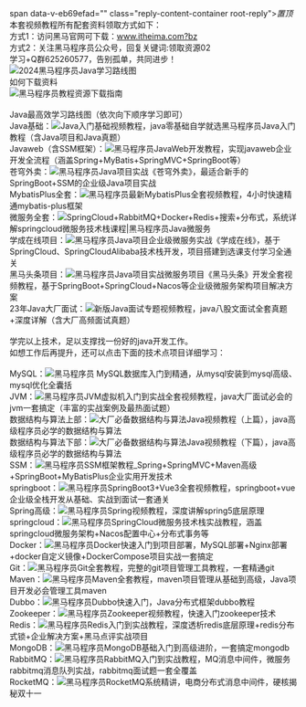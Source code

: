 span data-v-eb69efad="" class="reply-content-container root-reply"><span class="reply-content"><i class="top-icon">置顶</i>本套视频教程所有配套资料领取方式如下：<br>方式1：访问黑马官网可下载：www.itheima.com?bz<br>方式2：关注黑马程序员公众号，回复关键词:领取资源02<br>学习+Q群625260577，告别孤单，共同进步！<br><img class="icon normal" src="//i0.hdslb.com/bfs/activity-plat/static/20201110/4c8b2dbaded282e67c9a31daa4297c3c/6BO9VeUCy.png@.webp"><a class="jump-link normal " data-url="https://www.bilibili.com/read/cv9965357">2024黑马程序员Java学习路线图</a><br>如何下载资料<br><img class="icon normal" src="//i0.hdslb.com/bfs/activity-plat/static/20201110/4c8b2dbaded282e67c9a31daa4297c3c/6BO9VeUCy.png@.webp"><a class="jump-link normal " data-url="https://www.bilibili.com/read/cv11763184">黑马程序员教程资源下载指南</a><br><br>Java最高效学习路线图（依次向下顺序学习即可）<br>Java基础：<img class="icon video" src="//i0.hdslb.com/bfs/activity-plat/static/20201110/4c8b2dbaded282e67c9a31daa4297c3c/AeQJlYP7e.png@.webp"><a class="jump-link video " data-url="https://www.bilibili.com/video/BV1Cv411372m" data-video-type="BV1" data-video-id="Cv411372m">Java入门基础视频教程，java零基础自学就选黑马程序员Java入门教程（含Java项目和Java真题）</a><br>Javaweb（含SSM框架）：<img class="icon video" src="//i0.hdslb.com/bfs/activity-plat/static/20201110/4c8b2dbaded282e67c9a31daa4297c3c/AeQJlYP7e.png@.webp"><a class="jump-link video " data-url="https://www.bilibili.com/video/BV1m84y1w7Tb" data-video-type="BV1" data-video-id="m84y1w7Tb">黑马程序员JavaWeb开发教程，实现javaweb企业开发全流程（涵盖Spring+MyBatis+SpringMVC+SpringBoot等）</a><br>苍穹外卖：<img class="icon video" src="//i0.hdslb.com/bfs/activity-plat/static/20201110/4c8b2dbaded282e67c9a31daa4297c3c/AeQJlYP7e.png@.webp"><a class="jump-link video " data-url="https://www.bilibili.com/video/BV1TP411v7v6" data-video-type="BV1" data-video-id="TP411v7v6">黑马程序员Java项目实战《苍穹外卖》，最适合新手的SpringBoot+SSM的企业级Java项目实战</a><br>MybatisPlus全套：<img class="icon video" src="//i0.hdslb.com/bfs/activity-plat/static/20201110/4c8b2dbaded282e67c9a31daa4297c3c/AeQJlYP7e.png@.webp"><a class="jump-link video " data-url="https://www.bilibili.com/video/BV1Xu411A7tL" data-video-type="BV1" data-video-id="Xu411A7tL">黑马程序员最新MybatisPlus全套视频教程，4小时快速精通mybatis-plus框架</a><br>微服务全套：<img class="icon video" src="//i0.hdslb.com/bfs/activity-plat/static/20201110/4c8b2dbaded282e67c9a31daa4297c3c/AeQJlYP7e.png@.webp"><a class="jump-link video " data-url="https://www.bilibili.com/video/BV1LQ4y127n4" data-video-type="BV1" data-video-id="LQ4y127n4">SpringCloud+RabbitMQ+Docker+Redis+搜索+分布式，系统详解springcloud微服务技术栈课程|黑马程序员Java微服务</a><br>学成在线项目：<img class="icon video" src="//i0.hdslb.com/bfs/activity-plat/static/20201110/4c8b2dbaded282e67c9a31daa4297c3c/AeQJlYP7e.png@.webp"><a class="jump-link video " data-url="https://www.bilibili.com/video/BV1j8411N7Bm" data-video-type="BV1" data-video-id="j8411N7Bm">黑马程序员Java项目企业级微服务实战《学成在线》，基于SpringCloud、SpringCloudAlibaba技术栈开发，项目搭建到选课支付学习全通关</a><br>黑马头条项目：<img class="icon video" src="//i0.hdslb.com/bfs/activity-plat/static/20201110/4c8b2dbaded282e67c9a31daa4297c3c/AeQJlYP7e.png@.webp"><a class="jump-link video " data-url="https://www.bilibili.com/video/BV1Qs4y1v7x4" data-video-type="BV1" data-video-id="Qs4y1v7x4">黑马程序员Java项目实战微服务项目《黑马头条》开发全套视频教程，基于SpringBoot+SpringCloud+Nacos等企业级微服务架构项目解决方案</a><br>23年Java大厂面试：<img class="icon video" src="//i0.hdslb.com/bfs/activity-plat/static/20201110/4c8b2dbaded282e67c9a31daa4297c3c/AeQJlYP7e.png@.webp"><a class="jump-link video " data-url="https://www.bilibili.com/video/BV1yT411H7YK" data-video-type="BV1" data-video-id="yT411H7YK">新版Java面试专题视频教程，java八股文面试全套真题+深度详解（含大厂高频面试真题）</a><br><br>学完以上技术，足以支撑找一份好的java开发工作。<br>如想工作后再提升，还可以点击下面的技术点项目详细学习：<br><br>MySQL：<img class="icon video" src="//i0.hdslb.com/bfs/activity-plat/static/20201110/4c8b2dbaded282e67c9a31daa4297c3c/AeQJlYP7e.png@.webp"><a class="jump-link video " data-url="https://www.bilibili.com/video/BV1Kr4y1i7ru" data-video-type="BV1" data-video-id="Kr4y1i7ru">黑马程序员 MySQL数据库入门到精通，从mysql安装到mysql高级、mysql优化全囊括</a><br>JVM：<img class="icon video" src="//i0.hdslb.com/bfs/activity-plat/static/20201110/4c8b2dbaded282e67c9a31daa4297c3c/AeQJlYP7e.png@.webp"><a class="jump-link video " data-url="https://www.bilibili.com/video/BV1r94y1b7eS" data-video-type="BV1" data-video-id="r94y1b7eS">黑马程序员JVM虚拟机入门到实战全套视频教程，java大厂面试必会的jvm一套搞定（丰富的实战案例及最热面试题）</a><br>数据结构与算法上部：<img class="icon video" src="//i0.hdslb.com/bfs/activity-plat/static/20201110/4c8b2dbaded282e67c9a31daa4297c3c/AeQJlYP7e.png@.webp"><a class="jump-link video " data-url="https://www.bilibili.com/video/BV1Lv4y1e7HL" data-video-type="BV1" data-video-id="Lv4y1e7HL">大厂必备数据结构与算法Java视频教程（上篇），java高级程序员必学的数据结构与算法</a><br>数据结构与算法下部：<img class="icon video" src="//i0.hdslb.com/bfs/activity-plat/static/20201110/4c8b2dbaded282e67c9a31daa4297c3c/AeQJlYP7e.png@.webp"><a class="jump-link video " data-url="https://www.bilibili.com/video/BV1rv4y1H7o6" data-video-type="BV1" data-video-id="rv4y1H7o6">大厂必备数据结构与算法Java视频教程（下篇），java高级程序员必学的数据结构与算法</a><br>SSM：<img class="icon video" src="//i0.hdslb.com/bfs/activity-plat/static/20201110/4c8b2dbaded282e67c9a31daa4297c3c/AeQJlYP7e.png@.webp"><a class="jump-link video " data-url="https://www.bilibili.com/video/BV1Fi4y1S7ix" data-video-type="BV1" data-video-id="Fi4y1S7ix">黑马程序员SSM框架教程_Spring+SpringMVC+Maven高级+SpringBoot+MyBatisPlus企业实用开发技术</a><br>springboot：<img class="icon video" src="//i0.hdslb.com/bfs/activity-plat/static/20201110/4c8b2dbaded282e67c9a31daa4297c3c/AeQJlYP7e.png@.webp"><a class="jump-link video " data-url="https://www.bilibili.com/video/BV14z4y1N7pg" data-video-type="BV1" data-video-id="4z4y1N7pg">黑马程序员SpringBoot3+Vue3全套视频教程，springboot+vue企业级全栈开发从基础、实战到面试一套通关</a><br>Spring高级：<img class="icon video" src="//i0.hdslb.com/bfs/activity-plat/static/20201110/4c8b2dbaded282e67c9a31daa4297c3c/AeQJlYP7e.png@.webp"><a class="jump-link video " data-url="https://www.bilibili.com/video/BV1P44y1N7QG" data-video-type="BV1" data-video-id="P44y1N7QG">黑马程序员Spring视频教程，深度讲解spring5底层原理</a><br>springcloud：<img class="icon video" src="//i0.hdslb.com/bfs/activity-plat/static/20201110/4c8b2dbaded282e67c9a31daa4297c3c/AeQJlYP7e.png@.webp"><a class="jump-link video " data-url="https://www.bilibili.com/video/BV1kH4y1S7wz" data-video-type="BV1" data-video-id="kH4y1S7wz">黑马程序员SpringCloud微服务技术栈实战教程，涵盖springcloud微服务架构+Nacos配置中心+分布式事务等</a><br>Docker：<img class="icon video" src="//i0.hdslb.com/bfs/activity-plat/static/20201110/4c8b2dbaded282e67c9a31daa4297c3c/AeQJlYP7e.png@.webp"><a class="jump-link video " data-url="https://www.bilibili.com/video/BV1HP4118797" data-video-type="BV1" data-video-id="HP4118797">黑马程序员Docker快速入门到项目部署，MySQL部署+Nginx部署+docker自定义镜像+DockerCompose项目实战一套搞定</a><br>Git：<img class="icon video" src="//i0.hdslb.com/bfs/activity-plat/static/20201110/4c8b2dbaded282e67c9a31daa4297c3c/AeQJlYP7e.png@.webp"><a class="jump-link video " data-url="https://www.bilibili.com/video/BV1MU4y1Y7h5" data-video-type="BV1" data-video-id="MU4y1Y7h5">黑马程序员Git全套教程，完整的git项目管理工具教程，一套精通git</a><br>Maven：<img class="icon video" src="//i0.hdslb.com/bfs/activity-plat/static/20201110/4c8b2dbaded282e67c9a31daa4297c3c/AeQJlYP7e.png@.webp"><a class="jump-link video " data-url="https://www.bilibili.com/video/BV1Ah411S7ZE" data-video-type="BV1" data-video-id="Ah411S7ZE">黑马程序员Maven全套教程，maven项目管理从基础到高级，Java项目开发必会管理工具maven</a><br>Dubbo：<img class="icon video" src="//i0.hdslb.com/bfs/activity-plat/static/20201110/4c8b2dbaded282e67c9a31daa4297c3c/AeQJlYP7e.png@.webp"><a class="jump-link video " data-url="https://www.bilibili.com/video/BV1VE411q7dX" data-video-type="BV1" data-video-id="VE411q7dX">黑马程序员Dubbo快速入门，Java分布式框架dubbo教程</a><br>Zookeeper：<img class="icon video" src="//i0.hdslb.com/bfs/activity-plat/static/20201110/4c8b2dbaded282e67c9a31daa4297c3c/AeQJlYP7e.png@.webp"><a class="jump-link video " data-url="https://www.bilibili.com/video/BV1M741137qY" data-video-type="BV1" data-video-id="M741137qY">黑马程序员Zookeeper视频教程，快速入门zookeeper技术</a><br>Redis：<img class="icon video" src="//i0.hdslb.com/bfs/activity-plat/static/20201110/4c8b2dbaded282e67c9a31daa4297c3c/AeQJlYP7e.png@.webp"><a class="jump-link video " data-url="https://www.bilibili.com/video/BV1cr4y1671t" data-video-type="BV1" data-video-id="cr4y1671t">黑马程序员Redis入门到实战教程，深度透析redis底层原理+redis分布式锁+企业解决方案+黑马点评实战项目</a><br>MongoDB：<img class="icon video" src="//i0.hdslb.com/bfs/activity-plat/static/20201110/4c8b2dbaded282e67c9a31daa4297c3c/AeQJlYP7e.png@.webp"><a class="jump-link video " data-url="https://www.bilibili.com/video/BV1bJ411x7mq" data-video-type="BV1" data-video-id="bJ411x7mq">黑马程序员MongoDB基础入门到高级进阶，一套搞定mongodb</a><br>RabbitMQ：<img class="icon video" src="//i0.hdslb.com/bfs/activity-plat/static/20201110/4c8b2dbaded282e67c9a31daa4297c3c/AeQJlYP7e.png@.webp"><a class="jump-link video " data-url="https://www.bilibili.com/video/BV1mN4y1Z7t9" data-video-type="BV1" data-video-id="mN4y1Z7t9">黑马程序员RabbitMQ入门到实战教程，MQ消息中间件，微服务rabbitmq消息队列实战，rabbitmq面试题一套全覆盖</a><br>RocketMQ：<img class="icon video" src="//i0.hdslb.com/bfs/activity-plat/static/20201110/4c8b2dbaded282e67c9a31daa4297c3c/AeQJlYP7e.png@.webp"><a class="jump-link video " data-url="https://www.bilibili.com/video/BV1L4411y7mn" data-video-type="BV1" data-video-id="L4411y7mn">黑马程序员RocketMQ系统精讲，电商分布式消息中间件，硬核揭秘双十一</a></span><!----></span>

